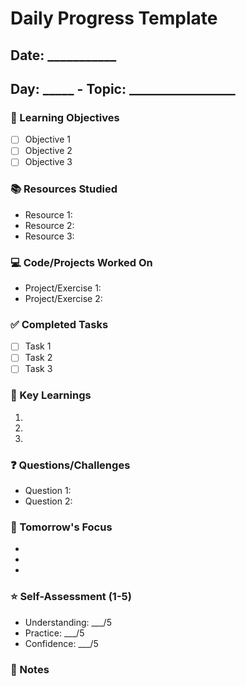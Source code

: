 # Daily Progress Template

## Date: ___________
## Day: _____ - Topic: _________________

### 🎯 Learning Objectives
- [ ] Objective 1
- [ ] Objective 2
- [ ] Objective 3

### 📚 Resources Studied
- Resource 1:
- Resource 2:
- Resource 3:

### 💻 Code/Projects Worked On
- Project/Exercise 1:
- Project/Exercise 2:

### ✅ Completed Tasks
- [ ] Task 1
- [ ] Task 2
- [ ] Task 3

### 🤔 Key Learnings
1. 
2. 
3. 

### ❓ Questions/Challenges
- Question 1:
- Question 2:

### 📅 Tomorrow's Focus
- 
- 
- 

### ⭐ Self-Assessment (1-5)
- Understanding: ___/5
- Practice: ___/5
- Confidence: ___/5

### 📝 Notes
